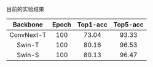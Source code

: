 目前的实验结果

|  Backbone  | Epoch | Top1-acc | Top5-acc |
|:----------:|:-----:|:--------:|:--------:|
| ConvNext-T |  100  |  73.04   |  93.33   |
|   Swin-T   |  100  |  80.16   |  96.53   |
|  Swin-S    | 100   |  80.13   |  96.47   |